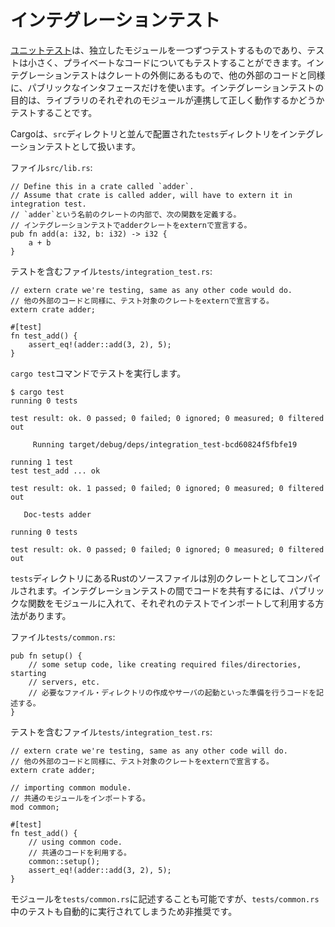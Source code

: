 <!--
# Integration testing
-->
# インテグレーションテスト

<!--
[Unit tests][unit] are testing one module in isolation at a time: they're small
and can test private code. Integration tests are external to your crate and use
only its public interface in the same way any other code would. Their purpose is
to test that many parts of your library work correctly together.
-->
[ユニットテスト][unit]は、独立したモジュールを一つずつテストするものであり、テストは小さく、プライベートなコードについてもテストすることができます。インテグレーションテストはクレートの外側にあるもので、他の外部のコードと同様に、パブリックなインタフェースだけを使います。インテグレーションテストの目的は、ライブラリのそれぞれのモジュールが連携して正しく動作するかどうかテストすることです。

<!--
Cargo looks for integration tests in `tests` directory next to `src`.
-->
Cargoは、`src`ディレクトリと並んで配置された`tests`ディレクトリをインテグレーションテストとして扱います。

<!--
File `src/lib.rs`:
-->
ファイル`src/lib.rs`:

```rust,ignore
// Define this in a crate called `adder`.
// Assume that crate is called adder, will have to extern it in integration test.
// `adder`という名前のクレートの内部で、次の関数を定義する。
// インテグレーションテストでadderクレートをexternで宣言する。
pub fn add(a: i32, b: i32) -> i32 {
    a + b
}
```

<!--
File with test: `tests/integration_test.rs`:
-->
テストを含むファイル`tests/integration_test.rs`:

```rust,ignore
// extern crate we're testing, same as any other code would do.
// 他の外部のコードと同様に、テスト対象のクレートをexternで宣言する。
extern crate adder;

#[test]
fn test_add() {
    assert_eq!(adder::add(3, 2), 5);
}
```

<!--
Running tests with `cargo test` command:
-->
`cargo test`コマンドでテストを実行します。

```shell
$ cargo test
running 0 tests

test result: ok. 0 passed; 0 failed; 0 ignored; 0 measured; 0 filtered out

     Running target/debug/deps/integration_test-bcd60824f5fbfe19

running 1 test
test test_add ... ok

test result: ok. 1 passed; 0 failed; 0 ignored; 0 measured; 0 filtered out

   Doc-tests adder

running 0 tests

test result: ok. 0 passed; 0 failed; 0 ignored; 0 measured; 0 filtered out
```

<!--
Each Rust source file in the `tests` directory is compiled as a separate crate. In
order to share some code between integration tests we can make a module with public
functions, importing and using it within tests.
-->
`tests`ディレクトリにあるRustのソースファイルは別のクレートとしてコンパイルされます。インテグレーションテストの間でコードを共有するには、パブリックな関数をモジュールに入れて、それぞれのテストでインポートして利用する方法があります。

<!--
File `tests/common/mod.rs`:
-->
ファイル`tests/common.rs`:

```rust,ignore
pub fn setup() {
    // some setup code, like creating required files/directories, starting
    // servers, etc.
    // 必要なファイル・ディレクトリの作成やサーバの起動といった準備を行うコードを記述する。
}
```

<!--
File with test: `tests/integration_test.rs`
-->
テストを含むファイル`tests/integration_test.rs`:

```rust,ignore
// extern crate we're testing, same as any other code will do.
// 他の外部のコードと同様に、テスト対象のクレートをexternで宣言する。
extern crate adder;

// importing common module.
// 共通のモジュールをインポートする。
mod common;

#[test]
fn test_add() {
    // using common code.
    // 共通のコードを利用する。
    common::setup();
    assert_eq!(adder::add(3, 2), 5);
}
```

<!-- 
Creating the module as `tests/common.rs` also works, but is not recommended
because the test runner will treat the file as a test crate and try to run tests
inside it.
-->
モジュールを`tests/common.rs`に記述することも可能ですが、`tests/common.rs`中のテストも自動的に実行されてしまうため非推奨です。

[unit]: unit_testing.md
[mod]: ../mod.md
